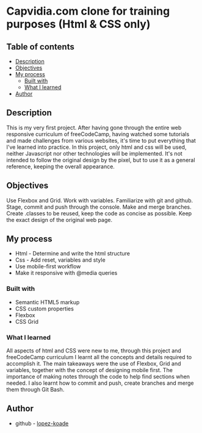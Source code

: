 # Capvidia.com clone for training purposes (Html & CSS only)


## Table of contents

- [Description](#description)
- [Objectives](#Objectives)
- [My process](#my-process)
  - [Built with](#built-with)
  - [What I learned](#what-i-learned)   
- [Author](#author)



## Description

This is my very first project.
After having gone through the entire web responsive curriculum of freeCodeCamp, having watched some tutorials and made challenges from various websites, it's time to put everything that I've learned into practice.
In this project, only html and css will be used, neither Javascript nor other technologies will be implemented. 
It's not intended to follow the original design by the pixel, but to use it as a general reference, keeping the overall appearance. 

## Objectives

Use Flexbox and Grid.
Work with variables.
Familiarize with git and github. Stage, commit and push through the console. Make and merge branches.
Create .classes to be reused, keep the code as concise as possible.
Keep the exact design of the original web page.

## My process

- Html - Determine and write the html structure
- Css - Add reset, variables and style
- Use mobile-first workflow
- Make it responsive with @media queries


### Built with

- Semantic HTML5 markup
- CSS custom properties
- Flexbox
- CSS Grid

### What I learned

All aspects of html and CSS were new to me, through this project and freeCodeCamp curriculum I learnt all the concepts and details required to accomplish it. 
The main takeaways were the use of Flexbox, Grid and variables, together with the concept of designing mobile first.
The importance of making notes through the code to help find sections when needed.
I also learnt how to commit and push, create branches and merge them through Git Bash.


## Author

- github - [lopez-koade](https://github.com/lopez-koade)
